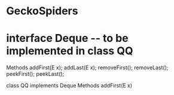 # GeckoSpiders
<h1>interface Deque<E> -- to be implemented in class QQ</h1>
  Methods
    addFirst(E x);
    addLast(E x);
    removeFirst();
    removeLast();
    peekFirst();
    peekLast();
    
    
class QQ implements Deque<E>
  Methods
    addFirst(E x)
      
